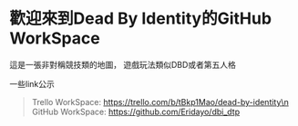 # 歡迎來到Dead By Identity的GitHub WorkSpace

這是一張非對稱競技類的地圖，
遊戲玩法類似DBD或者第五人格

一些link公示
>Trello WorkSpace: https://trello.com/b/tBkp1Mao/dead-by-identity\n
>GitHub WorkSpace: https://github.com/Eridayo/dbi_dtp
